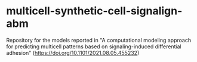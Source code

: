 # multicell-synthetic-cell-signalign-abm
Repository for the models reported in "A computational modeling approach for predicting multicell patterns based on signaling-induced differential adhesion" (https://doi.org/10.1101/2021.08.05.455232)

